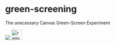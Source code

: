 # green-screening
The unecessary Canvas Green-Screen Experiment

<img src="https://cdn.glitch.com/8c5d9ab0-7199-4750-83e8-f320de24817a%2Fezgif.com-optimize%20(62).gif?v=1590189594262">

<!-- View Source Button -->
<a href="https://glitch.com/edit/?utm_content=project_green-screening&utm_source=view_source&utm_medium=button&utm_campaign=glitchButton#!/green-screening">
  <img src="https://cdn.glitch.com/2bdfb3f8-05ef-4035-a06e-2043962a3a13%2Fview-source%402x.png?1513093958802" alt="remix this" height="33">
</a>
